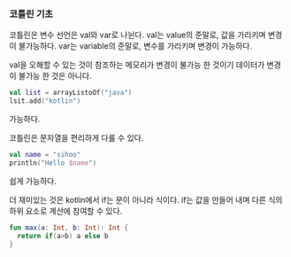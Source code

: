 ### 코틀린 기초

코틀린은 변수 선언은 val와 var로 나뉜다.
val는 value의 준말로, 값을 가리키며 변경이 불가능하다.
var는 variable의 준말로, 변수를 가리키며 변경이 가능하다.


val을 오해할 수 있는 것이 참조하는 메모리가 변경이 불가능 한 것이기 데이터가 변경이 불가능 한 것은 아니다.

```kotlin
val list = arrayListoOf("java")
lsit.add("kotlin")
```
가능하다.

코틀린은 문자열을 편리하게 다룰 수 있다.

```kotlin
val name = "sihoo"
println("Hello $name")
```
쉽게 가능하다.


더 재미있는 것은 kotlin에서 if는 문이 아니라 식이다.
if는 값을 만들어 내며 다른 식의 하위 요소로 계산에 참여할 수 있다.
```kotlin
fun max(a: Int, b: Int): Int {
  return if(a>b) a else b
}
``` 


